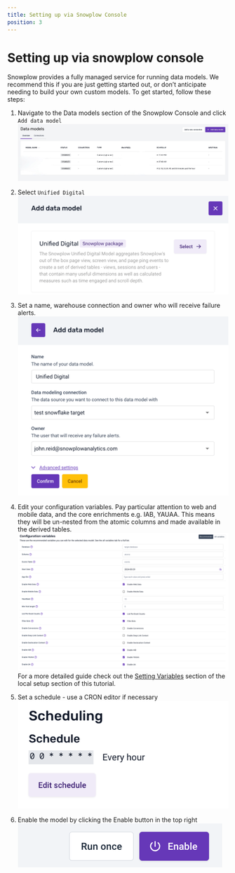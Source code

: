 ```yaml
---
title: Setting up via Snowplow Console
position: 3
---
```


# Setting up via snowplow console

Snowplow provides a fully managed service for running data models. We recommend this if you are just getting started out, or don’t anticipate needing to build your own custom models. To get started, follow these steps:

1. Navigate to the Data models section of the Snowplow Console and click `Add data model`
![](./screenshots/F8E9BF8C-47CF-48B7-9EDC-78D6EB1221D0_1_201_a.jpeg)

2. Select `Unified Digital`
![](./screenshots/Screenshot_2024-07-04_at_17.40.25.png)

3. Set a name, warehouse connection and owner who will receive failure alerts.
![](./screenshots/Screenshot_2024-07-04_at_17.41.51.png)

4. Edit your configuration variables. Pay particular attention to web and mobile data, and the core enrichments e.g. IAB, YAUAA. This means they will be un-nested from the atomic columns and made available in the derived tables.
![](./screenshots//Screenshot_2024-07-04_at_17.43.22.png) For a more detailed guide check out the [Setting Variables](/tutorials/unified-digital/setting-up-locally/#setting-variables) section of the local setup section of this tutorial.

5. Set a schedule - use a CRON editor if necessary
![](./screenshots/Screenshot_2024-07-04_at_17.44.04.png)

6. Enable the model by clicking the Enable button in the top right
![](./screenshots/Screenshot_2024-07-04_at_17.44.26.png)
